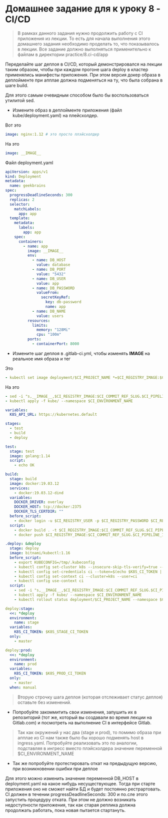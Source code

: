 # Домашнее задание для к уроку 8 - CI/CD

> В рамках данного задания нужно продолжить работу с CI приложения из лекции.
> То есть для начала выполнения этого домашнего задания необходимо проделать то,
> что показывалось в лекции.
> Все задание должно выполняться применительно к файлам в директории practice/8.ci-cd/app

Переделайте шаг деплоя в CI/CD, который демонстрировался на лекции
таким образом, чтобы при каждом прогоне шага deploy в кластер применялись
манифесты приложения. При этом версия докер образа в деплойменте при апплае
должна подменяться на ту, что была собрана в шаге build.

Для этого самым очевидным способом было бы воспользоваться утилитой sed.

* Измените образ в деплойменте приложения (файл kube/deployment.yaml) на плейсхолдер.

Вот это

```yaml
image: nginx:1.12 # это просто плэйсхолдер
```

На это

```yaml
image: __IMAGE__
```

Файл deployment.yaml 
```yaml
apiVersion: apps/v1
kind: Deployment
metadata:
  name: geekbrains
spec:
  progressDeadlineSeconds: 300
  replicas: 2
  selector:
    matchLabels:
      app: app
  template:
    metadata:
      labels:
        app: app
    spec:
      containers:
        - name: app
          image: __IMAGE__
          env:
            - name: DB_HOST
              value: database
            - name: DB_PORT
              value: "5432"
            - name: DB_USER
              value: app
            - name: DB_PASSWORD
              valueFrom:
                secretKeyRef:
                  key: db-password
                  name: app
            - name: DB_NAME
              value: users
          resources:
            limits:
              memory: "128Mi"
              cpu: "100m"
          ports:
            - containerPort: 8000
```

* Измените шаг деплоя в .gitlab-ci.yml,
чтобы изменять __IMAGE__ на реальное имя образа и тег

Это

```yaml
- kubectl set image deployment/$CI_PROJECT_NAME *=$CI_REGISTRY_IMAGE:$CI_COMMIT_REF_SLUG.$CI_PIPELINE_ID --namespace $CI_ENVIRONMENT_NAME
```

На это

```yaml
- sed -i "s,__IMAGE__,$CI_REGISTRY_IMAGE:$CI_COMMIT_REF_SLUG.$CI_PIPELINE_ID,g" kube/deployment.yaml
- kubectl apply -f kube/ --namespace $CI_ENVIRONMENT_NAME
```
```yaml
variables:
  K8S_API_URL: https://kubernetes.default

stages:
  - test
  - build
  - deploy

test:
  stage: test
  image: golang:1.14
  script:
    - echo OK

build:
  stage: build
  image: docker:19.03.12
  services:
    - docker:19.03.12-dind
  variables:
    DOCKER_DRIVER: overlay
    DOCKER_HOST: tcp://docker:2375 
    DOCKER_TLS_CERTDIR: ""
  before_script:
    - docker login -u $CI_REGISTRY_USER -p $CI_REGISTRY_PASSWORD $CI_REGISTRY
  script:
    - docker build . -t $CI_REGISTRY_IMAGE:$CI_COMMIT_REF_SLUG.$CI_PIPELINE_ID
    - docker push $CI_REGISTRY_IMAGE:$CI_COMMIT_REF_SLUG.$CI_PIPELINE_ID

.deploy: &deploy
  stage: deploy
  image: bitnami/kubectl:1.16
  before_script:
    - export KUBECONFIG=/tmp/.kubeconfig
    - kubectl config set-cluster k8s --insecure-skip-tls-verify=true --server=$K8S_API_URL
    - kubectl config set-credentials ci --token=$(echo $K8S_CI_TOKEN | base64 --decode)
    - kubectl config set-context ci --cluster=k8s --user=ci
    - kubectl config use-context ci
  script:
    - sed -i "s,__IMAGE__,$CI_REGISTRY_IMAGE:$CI_COMMIT_REF_SLUG.$CI_PIPELINE_ID,g" kube/deployment.yaml
    - kubectl apply -f kube/ --namespace $CI_ENVIRONMENT_NAME
    - kubectl rollout status deployment/$CI_PROJECT_NAME --namespace $CI_ENVIRONMENT_NAME || (kubectl rollout undo deployment/$CI_PROJECT_NAME --namespace $CI_ENVIRONMENT_NAME && exit 1)

deploy:stage:
  <<: *deploy
  environment:
    name: stage
  variables:
    K8S_CI_TOKEN: $K8S_STAGE_CI_TOKEN
  only:
    - master

deploy:prod:
  <<: *deploy
  environment:
    name: prod
  variables:
    K8S_CI_TOKEN: $K8S_PROD_CI_TOKEN
  only:
    - master
  when: manual
  ```
  
> Вторую строчку шага деплоя (которая отслеживает статус деплоя) оставьте без изменений.

* Попробуйте закоммитить свои изменения, запушить их в репозиторий
(тот же, который вы создавали во время лекции на Gitlab.com)
и посмотреть на выполнение CI в интерфейсе Gitlab.

> Так как окружений у нас два (stage и prod), то помимо образа при апплае из CI
> нам также было бы хорошо подменять host в ingress.yaml.
> Попробуйте реализовать это по аналогии, подставляя в ингресс вместо
> плэйсхолдера значение переменной $CI_ENVIRONMENT_NAME

* Так же попробуйте протестировать откат на предыдущую версию,
при возникновении ошибки при деплое

Для этого можно изменить значение переменной DB_HOST в deployment.yaml на какое нибудь несуществующее.
Тогда при старте приложения оно не сможет найти БД и будет постоянно рестрартовать. CI должен в течении progressDeadlineSeconds: 300 и по.сле этого запустить процедуру отката.
При этом не должно возникать недоступности приложения, так как старая реплика должна продолжать работать, пока новая пытается стартануть.
